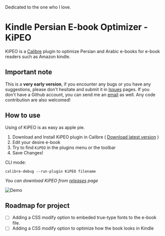 Dedicated to the one who I love.

# Kindle Persian E-book Optimizer - KiPEO

KiPEO is a [Calibre](http://calibre-ebook.com/) plugin to optimize Persian and Arabic e-books for e-book readers such as Amazon kindle.

## Important note
This is a **very early version**, if you encounter any bugs or you have any suggestions, please don't hesitate and submit it in [Issues](https://github.com/al1b/Calibre-KiPEO/issues) pages. If you don't have a Github account, you can send me an [email](dev-p@outlook.com) as well. Any code contribution are also welcomed!

## How to use

Using of KiPEO is as easy as apple pie.

1. Download and Install KiPEO plugin in Calibre ( [Download latest version](https://github.com/al1b/Calibre-KiPEO/releases/download/0.0.1/Calibre-KiPEO.zip) )
2. Edit your desire e-book
3. Try to find `KiPEO` in the plugins menu or the toolbar
4. Save Changes!

CLI mode:
```
calibre-debug --run-plugin KiPEO filename
```
*You can download KiPEO from [releases](https://github.com/al1b/Calibre-KiPEO/releases/) page*

![Demo](https://raw.githubusercontent.com/al1b/Calibre-KiPEO/master/KiPEO-demo.gif)

## Roadmap for project

- [ ] Adding a CSS modify option to embeded true-type fonts to the e-book file.
- [ ] Adding a CSS modify option to optimize how the book looks in Kindle
